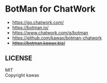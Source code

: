 # BotMan for ChatWork

- https://go.chatwork.com/  
- https://botman.io/  
- https://www.chatwork.com/g/botman
- https://github.com/kawax/botman-chatwork
- ~~https://botman.kawax.biz/~~

## LICENSE
MIT  
Copyright kawax
